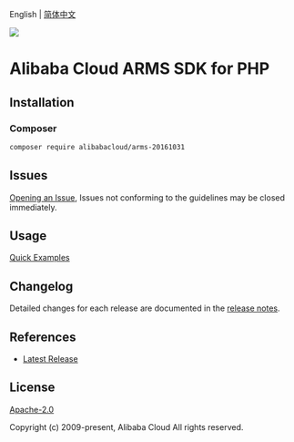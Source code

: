English | [简体中文](README-CN.md)

![](https://aliyunsdk-pages.alicdn.com/icons/AlibabaCloud.svg)

# Alibaba Cloud ARMS SDK for PHP

## Installation

### Composer

```bash
composer require alibabacloud/arms-20161031
```

## Issues

[Opening an Issue](https://github.com/aliyun/alibabacloud-php-sdk/issues/new), Issues not conforming to the guidelines may be closed immediately.

## Usage

[Quick Examples](https://github.com/aliyun/alibabacloud-php-sdk/blob/master/docs/0-Examples-EN.md#quick-examples)

## Changelog

Detailed changes for each release are documented in the [release notes](./ChangeLog.txt).

## References

* [Latest Release](https://github.com/aliyun/alibabacloud-php-sdk/)

## License

[Apache-2.0](http://www.apache.org/licenses/LICENSE-2.0)

Copyright (c) 2009-present, Alibaba Cloud All rights reserved.
